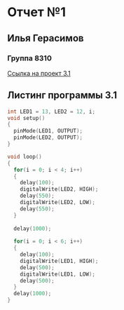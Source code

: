 # Отчет №1
## Илья Герасимов
### Группа 8310

[Ссылка на проект 3.1](https://www.tinkercad.com/things/4DQcLbs9mjk-neat-allis/editel?tenant=circuits)

## Листинг программы 3.1
```C++
int LED1 = 13, LED2 = 12, i;
void setup()
{
  pinMode(LED1, OUTPUT);
  pinMode(LED2, OUTPUT);
}

void loop()
{
  for(i = 0; i < 4; i++)
  {
    delay(100);
    digitalWrite(LED2, HIGH);
    delay(550);
    digitalWrite(LED2, LOW);
    delay(550);
  }
  
  delay(1000);
  
  for(i = 0; i < 6; i++)
  {
    delay(100);
    digitalWrite(LED1, HIGH);
    delay(500);
    digitalWrite(LED1, LOW);
    delay(500);
  }
  delay(1000);
}
```
